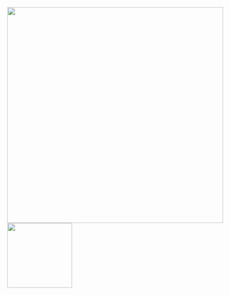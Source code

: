 <img src="https://user-images.githubusercontent.com/77255300/109083133-1876ec00-76e4-11eb-9321-af2b5f67e71e.jpg" width=500 heigth=500>
<img src="https://user-images.githubusercontent.com/77255300/109082379-a2be5080-76e2-11eb-9abe-450243357b09.PNG" width=150 heigth=150>
  

